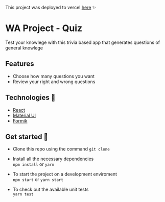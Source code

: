 This project was deployed to vercel [here](https://wa-quiz.vercel.app/) :sparkles:

# WA Project - Quiz

Test your knowlege with this trivia based app that generates questions of general knowlege

## Features 
- Choose how many questions you want
- Review your right and wrong questions

## Technologies :star2:
- [React](https://reactjs.org/)
- [Material UI](https://mui.com/)
- [Formik](https://formik.org/)


## Get started :rocket: 

 - Clone this repo using the command 
  `git clone`
  
- Install all the necessary dependencies <br/>
`npm install` or `yarn`

- To start the project on a development enviroment <br />
  `npm start` or `yarn start`

- To check out the available unit tests <br />
  `yarn test`
